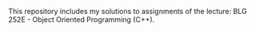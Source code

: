 This repository includes my solutions to assignments of the lecture: BLG 252E - Object Oriented Programming (C++).
